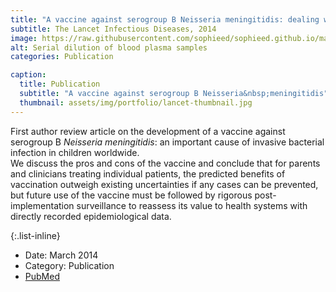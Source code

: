 ```yaml
---
title: "A vaccine against serogroup B Neisseria meningitidis: dealing with uncertainty"
subtitle: The Lancet Infectious Diseases, 2014
image: https://raw.githubusercontent.com/sophieed/sophieed.github.io/master/assets/img/portfolio/lancet.jpg
alt: Serial dilution of blood plasma samples
categories: Publication

caption:
  title: Publication
  subtitle: "A vaccine against serogroup B Neisseria&nbsp;meningitidis"
  thumbnail: assets/img/portfolio/lancet-thumbnail.jpg
---
```

First author review article on the development of a vaccine against serogroup B *Neisseria meningitidis*: an important cause of invasive bacterial infection in children worldwide. <br>
We discuss the pros and cons of the vaccine and conclude that for parents and clinicians treating individual patients, the predicted benefits of vaccination outweigh existing uncertainties if any cases can be prevented, but future use of the vaccine must be followed by rigorous post-implementation surveillance to reassess its value to health systems with directly recorded epidemiological data.

{:.list-inline}
- Date: March 2014
- Category: Publication
- <a href="https://pubmed.ncbi.nlm.nih.gov/24679664/" target="_blank">PubMed</a>

